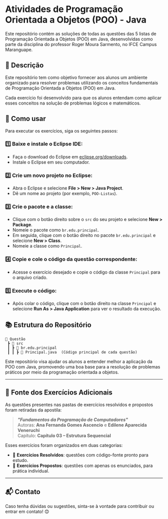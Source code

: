 # Atividades de Programação Orientada a Objetos (POO) - Java

Este repositório contém as soluções de todas as questões das 5 listas de Programação Orientada a Objetos (POO) em Java, desenvolvidas como parte da disciplina do professor Roger Moura Sarmento, no IFCE Campus Maranguape.

## 📌 Descrição
Este repositório tem como objetivo fornecer aos alunos um ambiente organizado para resolver problemas utilizando os conceitos fundamentais de Programação Orientada a Objetos (POO) em Java. 

Cada exercício foi desenvolvido para que os alunos entendam como aplicar esses conceitos na solução de problemas lógicos e matemáticos.

## 🚀 Como usar
Para executar os exercícios, siga os seguintes passos:

### 1️⃣ Baixe e instale o Eclipse IDE:
- Faça o download do Eclipse em [eclipse.org/downloads](https://www.eclipse.org/downloads/).
- Instale o Eclipse em seu computador.

### 2️⃣ Crie um novo projeto no Eclipse:
- Abra o Eclipse e selecione **File > New > Java Project**.
- Dê um nome ao projeto (por exemplo, `POO-Listas`).

### 3️⃣ Crie o pacote e a classe:
- Clique com o botão direito sobre o `src` do seu projeto e selecione **New > Package**.
- Nomeie o pacote como `br.edu.principal`.
- Em seguida, clique com o botão direito no pacote `br.edu.principal` e selecione **New > Class**.
- Nomeie a classe como `Principal`.

### 4️⃣ Copie e cole o código da questão correspondente:
- Acesse o exercício desejado e copie o código da classe `Principal` para o arquivo criado.

### 5️⃣ Execute o código:
- Após colar o código, clique com o botão direito na classe `Principal` e selecione **Run As > Java Application** para ver o resultado da execução.

## 📚 Estrutura do Repositório
```
📂 Questão
 ┣ 📂 src
 ┃ ┣ 📂 br.edu.principal
 ┃ ┃ ┣ 📜 Principal.java  (Código principal de cada questão)
```

Este repositório visa ajudar os alunos a entender melhor a aplicação da POO com Java, promovendo uma boa base para a resolução de problemas práticos por meio da programação orientada a objetos.

---

## 📖 Fonte dos Exercícios Adicionais

As questões presentes nas pastas de exercícios resolvidos e propostos foram retiradas da apostila:

> **_"Fundamentos da Programação de Computadores"_**  
> Autoras: **Ana Fernanda Gomes Ascencio** e **Edilene Aparecida Veneruchi**  
> Capítulo: **Capítulo 03 – Estrutura Sequencial**

Esses exercícios foram organizados em duas categorias:

- 📖 **Exercícios Resolvidos**: questões com código-fonte pronto para estudo.
- 📝 **Exercícios Propostos**: questões com apenas os enunciados, para prática individual.

---

## 📬 Contato
Caso tenha dúvidas ou sugestões, sinta-se à vontade para contribuir ou entrar em contato! 😊